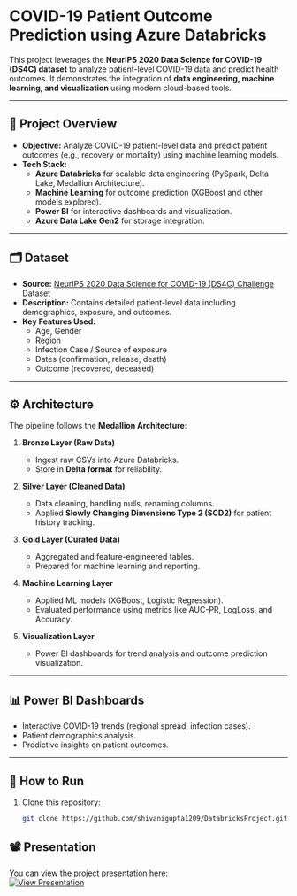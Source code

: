 # COVID-19 Patient Outcome Prediction using Azure Databricks

This project leverages the **NeurIPS 2020 Data Science for COVID-19 (DS4C) dataset** to analyze patient-level COVID-19 data and predict health outcomes. It demonstrates the integration of **data engineering, machine learning, and visualization** using modern cloud-based tools.

---

## 📌 Project Overview
- **Objective:** Analyze COVID-19 patient-level data and predict patient outcomes (e.g., recovery or mortality) using machine learning models.  
- **Tech Stack:**  
  - **Azure Databricks** for scalable data engineering (PySpark, Delta Lake, Medallion Architecture).  
  - **Machine Learning** for outcome prediction (XGBoost and other models explored).  
  - **Power BI** for interactive dashboards and visualization.  
  - **Azure Data Lake Gen2** for storage integration.  

---

## 🗂️ Dataset
- **Source:** [NeurIPS 2020 Data Science for COVID-19 (DS4C) Challenge Dataset](https://www.kaggle.com/datasets/kimjihoo/coronavirusdataset)  
- **Description:** Contains detailed patient-level data including demographics, exposure, and outcomes.  
- **Key Features Used:**  
  - Age, Gender  
  - Region  
  - Infection Case / Source of exposure  
  - Dates (confirmation, release, death)  
  - Outcome (recovered, deceased)  

---

## ⚙️ Architecture
The pipeline follows the **Medallion Architecture**:  

1. **Bronze Layer (Raw Data)**  
   - Ingest raw CSVs into Azure Databricks.  
   - Store in **Delta format** for reliability.  

2. **Silver Layer (Cleaned Data)**  
   - Data cleaning, handling nulls, renaming columns.  
   - Applied **Slowly Changing Dimensions Type 2 (SCD2)** for patient history tracking.  

3. **Gold Layer (Curated Data)**  
   - Aggregated and feature-engineered tables.  
   - Prepared for machine learning and reporting.  

4. **Machine Learning Layer**  
   - Applied ML models (XGBoost, Logistic Regression).  
   - Evaluated performance using metrics like AUC-PR, LogLoss, and Accuracy.  

5. **Visualization Layer**  
   - Power BI dashboards for trend analysis and outcome prediction visualization.  

---

## 📊 Power BI Dashboards
- Interactive COVID-19 trends (regional spread, infection cases).  
- Patient demographics analysis.  
- Predictive insights on patient outcomes.  

---

## 🚀 How to Run
1. Clone this repository:
   ```bash
   git clone https://github.com/shivanigupta1209/DatabricksProject.git

## 📽️ Presentation

You can view the project presentation here:  
[![View Presentation](https://img.shields.io/badge/Canva-Presentation-blue?logo=canva)](https://www.canva.com/design/DAGzBsWIOKw/HlXKts4J6b1JrWmAHUQ7iw/edit?utm_content=DAGzBsWIOKw&utm_campaign=designshare&utm_medium=link2&utm_source=sharebutton)


